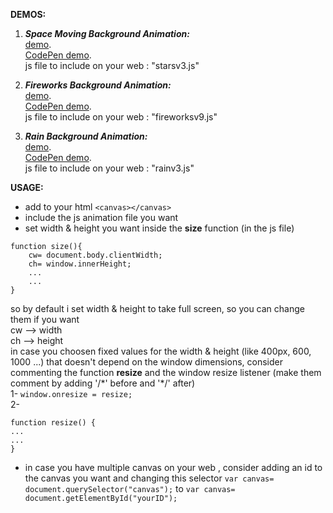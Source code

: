 **DEMOS:**

1. ***Space Moving Background Animation:***  
<a href="https://yassinefikri.github.io/jsanims_demos/index1.html" target="_blank">demo</a>.  
<a href="https://codepen.io/yassinefikri/full/zYOyOby" target="_blank">CodePen demo</a>.   
js file to include on your web : "starsv3.js"

2. ***Fireworks Background Animation:***  
<a href="https://yassinefikri.github.io/jsanims_demos/index2.html" target="_blank">demo</a>.   
<a href="https://codepen.io/yassinefikri/full/GRKPRgN" target="_blank">CodePen demo</a>.  
js file to include on your web : "fireworksv9.js"  

3. ***Rain Background Animation:***  
<a href="https://yassinefikri.github.io/jsanims_demos/index3.html" target="_blank">demo</a>.   
<a href="https://codepen.io/yassinefikri/full/RwbmwJX" target="_blank">CodePen demo</a>.  
js file to include on your web : "rainv3.js" 

**USAGE:**  
  
- add to your html ```<canvas></canvas>```  
- include the js animation file you want  
- set width & height you want inside the __size__ function (in the js file)  
```
function size(){  
    cw= document.body.clientWidth; 
    ch= window.innerHeight;
    ...
    ...
}
```
so by default i set width & height to take full screen, so you can change them if you want  
cw --> width  
ch --> height  
in case you choosen fixed values for the width & height (like 400px, 600, 1000 ...) that doesn't depend on the window dimensions, consider commenting the function __resize__ and the window resize listener (make them comment by adding '/\*' before and '\*/' after)  
1- 
```window.onresize = resize;```  
2-  
```  
function resize() {  
...  
...  
}  
```  
- in case you have multiple canvas on your web , consider adding an id to the canvas you want and changing this selector ```var canvas= document.querySelector("canvas");``` to ```var canvas= document.getElementById("yourID");```
